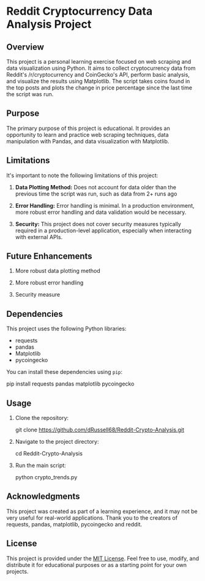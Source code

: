 # Reddit Cryptocurrency Data Analysis Project

## Overview

This project is a personal learning exercise focused on web scraping and data visualization using Python. It aims to collect cryptocurrency data from Reddit's /r/cryptocurrency and CoinGecko's API, perform basic analysis, and visualize the results using Matplotlib. The script takes coins found in the top posts and plots the change in price percentage since the last time the script was run.

## Purpose

The primary purpose of this project is educational. It provides an opportunity to learn and practice web scraping techniques, data manipulation with Pandas, and data visualization with Matplotlib.

## Limitations

It's important to note the following limitations of this project:

1. **Data Plotting Method:** Does not account for data older than the previous time the script was run, such as data from 2+ runs ago

2. **Error Handling:** Error handling is minimal. In a production environment, more robust error handling and data validation would be necessary.

3. **Security:** This project does not cover security measures typically required in a production-level application, especially when interacting with external APIs.

## Future Enhancements

1. More robust data plotting method

2. More robust error handling

3. Security measure

## Dependencies

This project uses the following Python libraries:

- requests
- pandas
- Matplotlib
- pycoingecko

You can install these dependencies using `pip`:

  pip install requests pandas matplotlib pycoingecko

## Usage

1. Clone the repository:

     git clone https://github.com/dRussell68/Reddit-Crypto-Analysis.git

2. Navigate to the project directory:

      cd Reddit-Crypto-Analysis

3. Run the main script:

      python crypto_trends.py

## Acknowledgments

This project was created as part of a learning experience, and it may not be very useful for real-world applications. Thank you to the creators of requests, pandas, matplotlib, pycoingecko and reddit.
## License

This project is provided under the [MIT License](LICENSE). Feel free to use, modify, and distribute it for educational purposes or as a starting point for your own projects.
